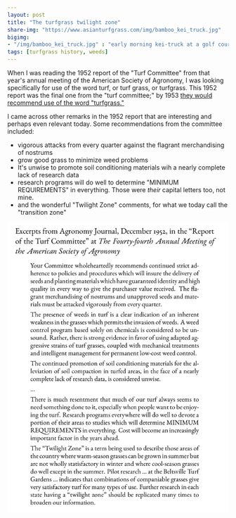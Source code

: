 ```yaml
---
layout: post
title: "The turfgrass twilight zone"
share-img: "https://www.asianturfgrass.com/img/bamboo_kei_truck.jpg"
bigimg:
- "/img/bamboo_kei_truck.jpg" : "early morning kei-truck at a golf course maintenance yard, Japan"
tags: [turfgrass history, weeds]
---
```


When I was reading the 1952 report of the "Turf Committee" from that year's annual meeting of the American Society of Agronomy, I was looking specifically for use of the word turf, or turf grass, or turfgrass. This 1952 report was the final one from the "turf committee;" by 1953 [they would recommend use of the word "turfgrass."](https://www.asianturfgrass.com/2018-09-28-turf-grass-or-turfgrass/)

I came across other remarks in the 1952 report that are interesting and perhaps even relevant today. Some recommendations from the committee included:

* vigorous attacks from every quarter against the flagrant merchandising of nostrums
* grow good grass to minimize weed problems
* It's unwise to promote soil conditioning materials wih a nearly complete lack of research data
* research programs will do well to determine "MINIMUM REQUIREMENTS" in everything. Those were *their* capital letters too, not mine.
* and the wonderful "Twilight Zone" comments, for what we today call the "transition zone"

![quotes from 1952 turf committee report in Agronomy Journal](/img/twilight1952.png)
